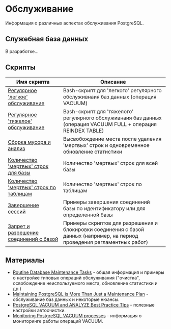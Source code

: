 # Обслуживание

Информация о различных аспектах обслуживания PostgreSQL.

## Служебная база данных

В разработке...

## Скрипты

| Имя скрипта | Описание |
| ----------- | -------- |
| [Регулярное 'легкое' обслуживание](%D0%A0%D0%B5%D0%B3%D1%83%D0%BB%D1%8F%D1%80%D0%BD%D0%BE%D0%B5%20'%D0%BB%D0%B5%D0%B3%D0%BA%D0%BE%D0%B5'%20%D0%BE%D0%B1%D1%81%D0%BB%D1%83%D0%B6%D0%B8%D0%B2%D0%B0%D0%BD%D0%B8%D0%B5.sh) | Bash-скрипт для 'легкого' регулярного обслуживнаия баз данных (операция VACUUM) |
| [Регулярное 'тяжелое' обслуживание](%D0%A0%D0%B5%D0%B3%D1%83%D0%BB%D1%8F%D1%80%D0%BD%D0%BE%D0%B5%20'%D1%82%D1%8F%D0%B6%D0%B5%D0%BB%D0%BE%D0%B5'%20%D0%BE%D0%B1%D1%81%D0%BB%D1%83%D0%B6%D0%B8%D0%B2%D0%B0%D0%BD%D0%B8%D0%B5.sh) | Bash-скрипт для 'тяжелого' регулярного обслуживнаия баз данных (операция VACUUM FULL + операция REINDEX TABLE) |
| [Сборка мусора и анализ](%D0%A1%D0%B1%D0%BE%D1%80%D0%BA%D0%B0%20%D0%BC%D1%83%D1%81%D0%BE%D1%80%D0%B0%20%D0%B8%20%D0%B0%D0%BD%D0%B0%D0%BB%D0%B8%D0%B7.sql) | Высвобождение места после удаления 'мертвых' строк и одновременное обновление статистики |
| [Количество 'мертвых' строк для базы](%D0%9A%D0%BE%D0%BB%D0%B8%D1%87%D0%B5%D1%81%D1%82%D0%B2%D0%BE%20'%D0%BC%D0%B5%D1%80%D1%82%D0%B2%D1%8B%D1%85'%20%D1%81%D1%82%D1%80%D0%BE%D0%BA%20%D0%B4%D0%BB%D1%8F%20%D0%B1%D0%B0%D0%B7%D1%8B.sql) | Количество 'мертвых' строк для всей базы |
| [Количество 'мертвых' строк по таблицам](%D0%9A%D0%BE%D0%BB%D0%B8%D1%87%D0%B5%D1%81%D1%82%D0%B2%D0%BE%20'%D0%BC%D0%B5%D1%80%D1%82%D0%B2%D1%8B%D1%85'%20%D1%81%D1%82%D1%80%D0%BE%D0%BA%20%D0%BF%D0%BE%20%D1%82%D0%B0%D0%B1%D0%BB%D0%B8%D1%86%D0%B0%D0%BC.sql) | Количество 'мертвых' строк по таблицам |
| [Завершение сессий](%D0%97%D0%B0%D0%B2%D0%B5%D1%80%D1%88%D0%B5%D0%BD%D0%B8%D0%B5%20%D1%81%D0%B5%D1%81%D1%81%D0%B8%D0%B9.sql) | Примеры завершения соединений базы по идентификатору или для определенной базы |
| [Запрет и разрешение соединений с базой](%D0%97%D0%B0%D0%BF%D1%80%D0%B5%D1%82%20%D0%B8%20%D1%80%D0%B0%D0%B7%D1%80%D0%B5%D1%88%D0%B5%D0%BD%D0%B8%D0%B5%20%D1%81%D0%BE%D0%B5%D0%B4%D0%B8%D0%BD%D0%B5%D0%BD%D0%B8%D1%8F%20%D1%81%20%D0%B1%D0%B0%D0%B7%D0%BE%D0%B9.sql) | Примеры скриптов для разрешения и блокировки соединения с базой данных (например, на период проведения регламентных работ) |

## Материалы

* [Routine Database Maintenance Tasks](https://www.postgresql.org/docs/current/maintenance.html) - общая информация и примеры о настройке типовых операций обслуживания ("очистка", освобождение неиспользуемого места, обновление статистики и др.)
* [Maintaining PostgreSQL is More Than Just a Maintenance Plan](https://www.enterprisedb.com/blog/maintaining-postgresql-for-high-performance-what-is-wrong-or-right-what-consider) - обслуживание баз данных и некоторые нюансы.
* [PostgreSQL VACUUM and ANALYZE Best Practice Tips](https://www.enterprisedb.com/blog/postgresql-vacuum-and-analyze-best-practice-tips) - полезные настройки автоочистки.
* [Monitoring PostgreSQL VACUUM processes](https://www.datadoghq.com/blog/postgresql-vacuum-monitoring/) - информация о мониторинге работы операций VACUUM.